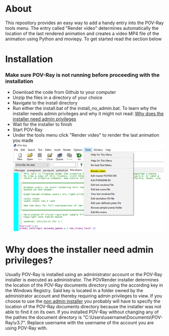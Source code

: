 # About
This repository provides an easy way to add a handy entry into the POV-Ray tools menu. The entry called "Render video" determines automatically the location of the last rendered animation and creates a video MP4 file of the animation using Python and moviepy. To get started read the section below

# Installation
### Make sure POV-Ray is not running before proceeding with the installation
- Download the code from Github to your computer
- Unzip the files in a directory of your choice
- Navigate to the install directory
- Run either the install.bat of the install_no_admin.bat. To learn why the installer needs admin privileges and why it might not read: [Why does the installer need admin privileges](README.md#why_does_the_installer_need_admin_privileges?)
- Wait for the installer to finish
- Start POV-Ray
- Under the tools menu click "Render video" to render the last animation you made
![Tools menu help image](tutorial.png)

# Why does the installer need admin privileges?
Usually POV-Ray is installed using an administrator account or the POV-Ray installer is executed as administrator. The POVRender installer determines the location of the POV-Ray documents directory using the according key in the Windows Registry. Said key is located in a folder owned by the administrator account and thereby requiring admin privileges to view. If you choose to use the [non admin installer](install/install_no_admin.bat) you probably will have to specify the location of the POV-Ray documents directory because the installer was not able to find it on its own. If you installed POV-Ray without changing any of the pathes the document directory is "C:\Users\username\Documents\POV-Ray\v3.7". Replace username with the username of the account you are using POV-Ray with.
